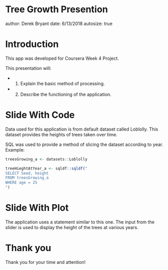 Tree Growth Presention
========================================================
author: Derek Bryant
date: 6/13/2018
autosize: true



Introduction
========================================================

This app was developed for Coursera Week 4 Project.

This presentation will:
- 1. Explain the basic method of processing.
- 2. Describe the functioning of the application. 

Slide With Code
========================================================

Data used for this application is from default dataset called Loblolly. This dataset provides the heights of trees taken over time. 

SQL was used to provide a method of slicing the dataset according to year. Example:


```r
treesGrowing_a <- datasets::Loblolly

treeHieghtAtYear_a <- sqldf::sqldf("
SELECT Seed, height 
FROM treesGrowing_a
WHERE age = 25
")
```

Slide With Plot
========================================================

The application uses a statement similar to this one. The input from the slider is used to display the height of the trees at various years. 

Thank you
========================================================

Thank you for your time and attention!



